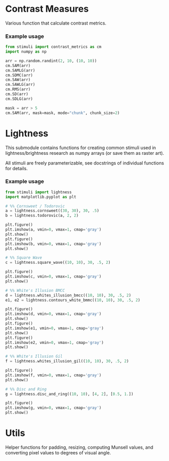 # Contrast Measures
Various function that calculate contrast metrics.

### Example usage

```python
from stimuli import contrast_metrics as cm
import numpy as np

arr = np.random.randint(2, 10, (10, 10))
cm.SAM(arr)
cm.SAMLG(arr)
cm.SDMC(arr)
cm.SAW(arr)
cm.SAWLG(arr)
cm.RMS(arr)
cm.SD(arr)
cm.SDLG(arr)

mask = arr > 5
cm.SAM(arr, mask=mask, mode="chunk", chunk_size=2)
```

# Lightness
This submodule contains functions for creating common stimuli used in
lightness/brightness research as numpy arrays (or save them as raster art).

All stimuli are freely parameterizable, see docstrings of individual functions
for details.


### Example usage
```python
from stimuli import lightness
import matplotlib.pyplot as plt

# %% Cornsweet / Todorovic
a = lightness.cornsweet((30, 30), 30, .5)
b = lightness.todorovic(a, 2, 2)

plt.figure()
plt.imshow(a, vmin=0, vmax=1, cmap='gray')
plt.show()
plt.figure()
plt.imshow(b, vmin=0, vmax=1, cmap='gray')
plt.show()

# %% Square Wave
c = lightness.square_wave((10, 10), 30, .5, 2)

plt.figure()
plt.imshow(c, vmin=0, vmax=1, cmap='gray')
plt.show()

# %% White's Illusion BMCC
d = lightness.whites_illusion_bmcc((10, 10), 30, .5, 2)
e1, e2 = lightness.contours_white_bmmc((10, 10), 30, .5, 2)

plt.figure()
plt.imshow(d, vmin=0, vmax=1, cmap='gray')
plt.show()
plt.figure()
plt.imshow(e1, vmin=0, vmax=1, cmap='gray')
plt.show()
plt.figure()
plt.imshow(e2, vmin=0, vmax=1, cmap='gray')
plt.show()

# %% White's Illusion Gil
f = lightness.whites_illusion_gil((10, 10), 30, .5, 2)

plt.figure()
plt.imshow(f, vmin=0, vmax=1, cmap='gray')
plt.show()

# %% Disc and Ring
g = lightness.disc_and_ring((10, 10), [4, 2], [0.5, 1.])

plt.figure()
plt.imshow(g, vmin=0, vmax=1, cmap='gray')
plt.show()
```

# Utils
Helper functions for padding, resizing, computing Munsell values, and
converting pixel values to degrees of visual angle.
